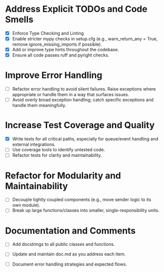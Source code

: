 # Address Explicit TODOs and Code Smells

- [x] Enforce Type Checking and Linting
- [x] Enable stricter mypy checks in setup.cfg (e.g., warn_return_any = True, remove ignore_missing_imports if possible).
- [x] Add or improve type hints throughout the codebase.
- [x] Ensure all code passes ruff and pyright checks.

# Improve Error Handling

- [ ] Refactor error handling to avoid silent failures. Raise exceptions where appropriate or handle them in a way that surfaces issues.
- [ ] Avoid overly broad exception handling; catch specific exceptions and handle them meaningfully.

# Increase Test Coverage and Quality

- [x] Write tests for all critical paths, especially for queue/event handling and external integrations.
- [ ] Use coverage tools to identify untested code.
- [ ] Refactor tests for clarity and maintainability.

# Refactor for Modularity and Maintainability

- [ ] Decouple tightly coupled components (e.g., move sender logic to its own module).
- [ ] Break up large functions/classes into smaller, single-responsibility units.

# Documentation and Comments

- [ ] Add docstrings to all public classes and functions.
- [ ] Update and maintain doc.md as you address each item.
- [ ] Document error handling strategies and expected flows.

